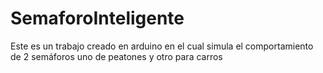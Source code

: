 # SemaforoInteligente
Este es un trabajo creado en arduino en el cual simula el comportamiento de 2 semáforos uno de peatones y otro para carros

